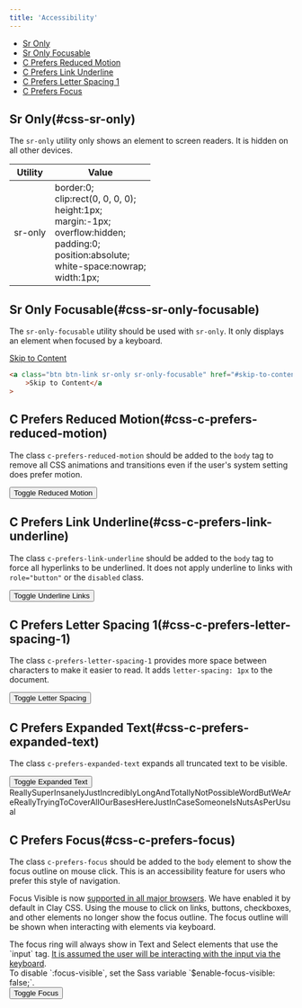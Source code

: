 ```yaml
---
title: 'Accessibility'
---
```


<div class="nav-toc-absolute">
<div class="nav-toc">

-   [Sr Only](#css-sr-only)
-   [Sr Only Focusable](#css-sr-only-focusable)
-   [C Prefers Reduced Motion](#css-c-prefers-reduced-motion)
-   [C Prefers Link Underline](#css-c-prefers-link-underline)
-   [C Prefers Letter Spacing 1](#css-c-prefers-letter-spacing-1)
-   [C Prefers Focus](#css-c-prefers-focus)

</div>
</div>

## Sr Only(#css-sr-only)

The `sr-only` utility only shows an element to screen readers. It is hidden on all other devices.

<div class="sheet-example">
	<div class="table-responsive">
		<table class="table table-autofit table-nowrap">
			<thead>
				<tr>
					<th>Utility</th>
					<th>Value</th>
				</tr>
			</thead>
			<tbody>
				<tr>
					<td>sr-only</td>
					<td>border:0;<br/>clip:rect(0, 0, 0, 0);<br/>height:1px;<br/>margin:-1px;<br/>overflow:hidden;<br/>padding:0;<br/>position:absolute;<br/>white-space:nowrap;<br/>width:1px;</td>
				</tr>
			</tbody>
		</table>
	</div>
</div>

## Sr Only Focusable(#css-sr-only-focusable)

The `sr-only-focusable` utility should be used with `sr-only`. It only displays an element when focused by a keyboard.

<div class="sheet-example">
	<a class="btn btn-link sr-only sr-only-focusable" href="#skip-to-content">Skip to Content</a>
</div>

```html
<a class="btn btn-link sr-only sr-only-focusable" href="#skip-to-content"
	>Skip to Content</a
>
```

## C Prefers Reduced Motion(#css-c-prefers-reduced-motion)

The class `c-prefers-reduced-motion` should be added to the `body` tag to remove all CSS animations and transitions even if the user's system setting does prefer motion.

<div class="sheet-example">
	<button class="btn btn-primary" data-toggle="c-prefers-reduced-motion" type="button">Toggle Reduced Motion</button>
</div>

## C Prefers Link Underline(#css-c-prefers-link-underline)

The class `c-prefers-link-underline` should be added to the `body` tag to force all hyperlinks to be underlined. It does not apply underline to links with `role="button"` or the `disabled` class.

<div class="sheet-example">
	<button class="btn btn-primary" data-toggle="c-prefers-link-underline" type="button">Toggle Underline Links</button>
</div>

## C Prefers Letter Spacing 1(#css-c-prefers-letter-spacing-1)

The class `c-prefers-letter-spacing-1` provides more space between characters to make it easier to read. It adds `letter-spacing: 1px` to the document.

<div class="sheet-example">
	<button class="btn btn-primary" data-toggle="c-prefers-letter-spacing-1" type="button">Toggle Letter Spacing</button>
</div>

## C Prefers Expanded Text(#css-c-prefers-expanded-text)

The class `c-prefers-expanded-text` expands all truncated text to be visible.

<div class="sheet-example">
	<button class="btn btn-primary" data-toggle="c-prefers-expanded-text" type="button">Toggle Expanded Text</button>
	<div class="mt-2">
		<span class="text-truncate-inline">
			<span class="text-truncate">ReallySuperInsanelyJustIncrediblyLongAndTotallyNotPossibleWordButWeAreReallyTryingToCoverAllOurBasesHereJustInCaseSomeoneIsNutsAsPerUsual</span>
		</span>
	</div>
</div>

## C Prefers Focus(#css-c-prefers-focus)

The class `c-prefers-focus` should be added to the `body` element to show the focus outline on mouse click. This is an accessibility feature for users who prefer this style of navigation.

Focus Visible is now <a href="https://caniuse.com/?search=focus-visible" rel="noopener noreferrer" target="_blank">supported in all major browsers</a>. We have enabled it by default in Clay CSS. Using the mouse to click on links, buttons, checkboxes, and other elements no longer show the focus outline. The focus outline will be shown when interacting with elements via keyboard.

<div class="clay-site-alert alert alert-warning">
	The focus ring will always show in Text and Select elements that use the `input` tag. <a href="https://www.w3.org/TR/selectors-4/#the-focus-visible-pseudo" rel="noopener noreferrer" target="_blank">It is assumed the user will be interacting with the input via the keyboard</a>.
</div>

<div class="clay-site-alert alert alert-info">
	To disable `:focus-visible`, set the Sass variable `$enable-focus-visible: false;`.
</div>

<div class="sheet-example">
	<button class="btn btn-primary" data-toggle="c-prefers-focus" type="button">Toggle Focus</button>
</div>
